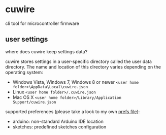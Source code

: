 # cuwire
cli tool for microcontroller firmware


## user settings

where does cuwire keep settings data?

cuwire stores settings in a user-specific directory called the user data directory. The name and location of this directory varies depending on the operating system:

 * Windows Vista, Windows 7, Windows 8 or newer `<user home folder>\AppData\Local\cuwire.json`
 * Linux `<user home folder>/.cuwire.json`
 * Mac OS X `<user home folder>/Library/Application Support/cuwire.json`

supported preferences (please take a look to my own [prefs file](https://gist.github.com/apla/6fe7410fd5de58a8ee71)):

 * arduino: non-standard Arduino IDE location
 * sketches: predefined sketches configuration

